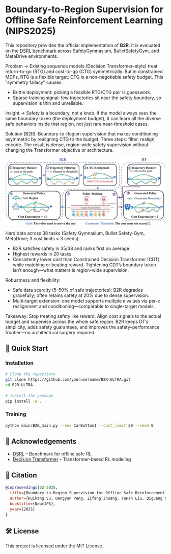 # Boundary-to-Region Supervision for Offline Safe Reinforcement Learning (NIPS2025)

This repository provides the official implementation of **B2R**. It is evaluated on the [DSRL benchmark](https://github.com/decisionintelligence/DSRL) across SafetyGymnasium, BulletSafetyGym, and MetaDrive environments.

Problem → Existing sequence models (Decision Transformer–style) treat return-to-go (RTG) and cost-to-go (CTG) symmetrically. But in constrained MDPs, RTG is a flexible target; CTG is a non-negotiable safety budget. This “symmetry fallacy” causes:
- Brittle deployment: picking a feasible RTG/CTG pair is guesswork.
- Sparse training signal: few trajectories sit near the safety boundary, so supervision is thin and unreliable.

Insight → Safety is a boundary, not a knob. If the model always sees the same boundary token (the deployment budget), it can learn all the diverse safe behaviors inside that region, not just rare near-threshold cases.

Solution (B2R): Boundary-to-Region supervision that makes conditioning asymmetric by realigning CTG to the budget. Three steps: filter, realign, encode. The result is dense, region-wide safety supervision without changing the Transformer objective or architecture.

![Figure 0](./figure_1_score0.97.jpg)

Hard data across 38 tasks (Safety Gymnasium, Bullet Safety-Gym, MetaDrive; 3 cost limits × 3 seeds):
- B2R satisfies safety in 35/38 and ranks first on average.
- Highest rewards in 20 tasks.
- Consistently lower cost than Constrained Decision Transformer (CDT) while matching or beating reward. Tightening CDT’s boundary token isn’t enough—what matters is region-wide supervision.

Robustness and flexibility:
- Safe data scarcity (5–50% of safe trajectories): B2R degrades gracefully; often retains safety at 20% due to dense supervision.
- Multi-target extension: one model supports multiple κ values via per-κ realignment and conditioning—comparable to single-target models.

Takeaway: Stop treating safety like reward. Align cost signals to the actual budget and supervise across the whole safe region. B2R keeps DT’s simplicity, adds safety guarantees, and improves the safety–performance frontier—no architectural surgery required.

## 🚀 Quick Start

### Installation

```bash
# Clone the repository
git clone https://github.com/yourusername/B2R-ULTRA.git
cd B2R-ULTRA

# Install the package
pip install -e .
```

### Training

```bash
python main/B2R_main.py --env CarButton1 --cost_limit 20 --seed 0
```

## 🙏 Acknowledgements

- [DSRL](https://github.com/decisionintelligence/DSRL) – Benchmark for offline safe RL
- [Decision Transformer](https://github.com/kzl/decision-transformer) – Transformer-based RL modeling

## 📄 Citation

```bibtex
@inproceedings{b2r2025,
  title={Boundary-to-Region Supervision for Offline Safe Reinforcement Learning},
  author={Huikang Su, Dengyun Peng, Zifeng Zhuang, YuHan Liu, Qiguang Chen, Donglin Wang, Qinghe Liu},
  booktitle={NeurIPS},
  year={2025}
}
```

## 🛠 License
This project is licensed under the MIT License.
